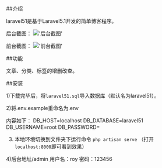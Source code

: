 ##介绍

laravel51是基于Laravel5.1开发的简单博客程序。

后台截图：
!['后台截图'](https://dn-mangoim.qbox.me/github/admin.jpg)

前台截图：
!['前台截图'](https://dn-mangoim.qbox.me/github/home.jpg)

##功能

文章、分类、标签的增删改查。

##安装

1)下载完毕后，将<code>laravel51.sql</code>导入数据库（默认名为laravel51）。

2)将.env.example重命名为.env

内容如下：
DB_HOST=localhost
DB_DATABASE=laravel51
DB_USERNAME=root
DB_PASSWORD=


3) 本地环境切换到文件夹下运行命令 <code>php artisan serve</code> （打开<code>localhost:8000</code>即可看到效果）

4)后台地址/admin  用户名：roy 密码：123456


